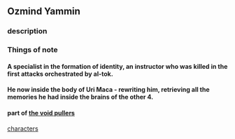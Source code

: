 ## Ozmind Yammin



### description

### Things of note


#### A specialist in the formation of identity, an instructor who was killed in the first attacks orchestrated by al-tok.
#### He now inside the body of Uri Maca - rewriting him, retrieving all the memories he had inside the brains of the other 4.
#### part of  [the void pullers](the-void-pullers.md)

[characters](characters.md)